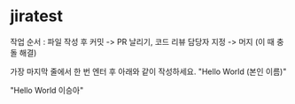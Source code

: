 # jiratest

작업 순서 : 파일 작성 후 커밋 -> PR 날리기, 코드 리뷰 담당자 지정 -> 머지 (이 때 충돌 해결)

가장 마지막 줄에서 한 번 엔터 후 아래와 같이 작성하세요. 
"Hello World (본인 이름)"

"Hello World 이승아"
